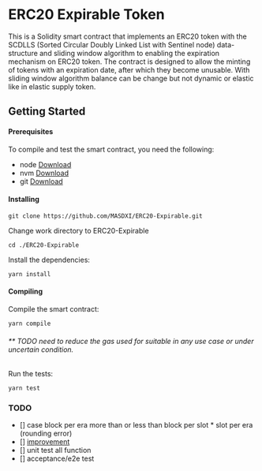# ERC20 Expirable Token
This is a Solidity smart contract that implements an ERC20 token with the SCDLLS (Sorted Circular Doubly Linked List with Sentinel node) data-structure and sliding window algorithm to enabling the expiration mechanism on ERC20 token. The contract is designed to allow the minting of tokens with an expiration date, after which they become unusable. With sliding window algorithm balance can be change but not dynamic or elastic like in elastic supply token.

## Getting Started
#### Prerequisites
To compile and test the smart contract, you need the following:

- node [Download](https://nodejs.org/en/)
- nvm [Download](https://github.com/nvm-sh/nvm#installing-and-updating)
- git [Download](https://git-scm.com/)


#### Installing
```
git clone https://github.com/MASDXI/ERC20-Expirable.git
```
Change work directory to ERC20-Expirable
```
cd ./ERC20-Expirable
```
Install the dependencies:
```
yarn install
```
#### Compiling
Compile the smart contract:
```
yarn compile
```

###### ** TODO need to reduce the gas used for suitable in any use case or under uncertain condition.
Run the tests:
```
yarn test
```

### TODO

- [] case block per era more than or less than block per slot * slot per era (rounding error)
- [] [improvement](https://github.com/MASDXI/ERC20EXP/issues/4#issue-2234558942)
- [] unit test all function
- [] acceptance/e2e test